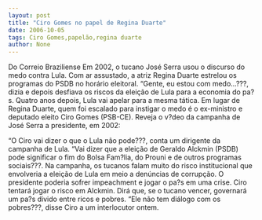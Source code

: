 ```yaml
---
layout: post
title: "Ciro Gomes no papel de Regina Duarte"
date: 2006-10-05
tags: Ciro Gomes,papelão,regina duarte
author: None
---
```

Do Correio Braziliense
Em 2002, o tucano José Serra usou o discurso do medo contra Lula. Com ar assustado, a atriz Regina Duarte estrelou os programas do PSDB no horário eleitoral.
“Gente, eu estou com medo…???, dizia e depois desfiava os riscos da eleição de Lula para a economia do pa?s. 
Quatro anos depois, Lula vai apelar para a mesma tática. Em lugar de Regina Duarte, quem foi escalado para instigar o medo é o ex-ministro e deputado eleito Ciro Gomes (PSB-CE). 
Reveja o v?deo da campanha de José Serra a presidente, em 2002:
&nbsp;


“O Ciro vai dizer o que o Lula não pode???, conta um dirigente da campanha de Lula. “Vai dizer que a eleição de Geraldo Alckmin (PSDB) pode significar o fim do Bolsa Fam?lia, do Prouni e de outros programas sociais???. 
Na campanha, os tucanos falam muito do risco institucional que envolveria a eleição de Lula em meio a denúncias de corrupção. 
O presidente poderia sofrer impeachment e jogar o pa?s em uma crise. 
Ciro tentará jogar o risco em Alckmin. Dirá que, se o tucano vencer, governará um pa?s divido entre ricos e pobres. 
“Ele não tem diálogo com os pobres???, disse Ciro a um interlocutor ontem. 